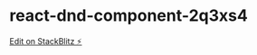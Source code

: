 # react-dnd-component-2q3xs4

[Edit on StackBlitz ⚡️](https://stackblitz.com/edit/react-dnd-component-2q3xs4)